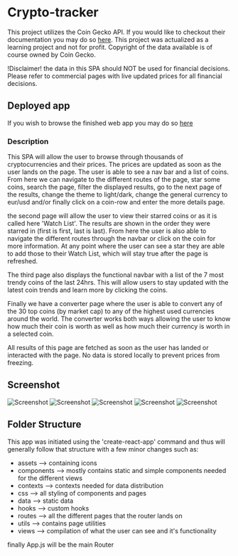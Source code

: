 # Crypto-tracker

This project utilizes the Coin Gecko API. If you would like to checkout their documentation you may do so [here](https://www.coingecko.com/en/api/documentation). This project was actualized as a learning project and not for profit. Copyright of the data available is of course owned by Coin Gecko.

!Disclaimer! the data in this SPA should NOT be used for financial decisions. Please refer to commercial pages with live updated prices for all financial decisions.

## Deployed app

If you wish to browse the finished web app you may do so [here](https://edwardabboud.github.io/)

### Description

This SPA will allow the user to browse through thousands of cryptocurrencies and their prices. The prices are updated as soon as the user lands on the page. The user is able to see a nav bar and a list of coins. From here we can navigate to the different routes of the page, star some coins, search the page, filter the displayed results, go to the next page of the results, change the theme to light/dark, change the general currency to eur/usd and/or finally click on a coin-row and enter the more details page.

the second page will allow the user to view their starred coins or as it is called here 'Watch List'. The results are shown in the order they were starred in (first is first, last is last). From here the user is also able to navigate the different routes through the navbar or click on the coin for more information. At any point where the user can see a star they are able to add those to their Watch List, which will stay true after the page is refreshed.

The third page also displays the functional navbar with a list of the 7 most trendy coins of the last 24hrs. This will allow users to stay updated with the latest coin trends and learn more by clicking the coins.

Finally we have a converter page where the user is able to convert any of the 30 top coins (by market cap) to any of the highest used currencies around the world. The converter works both ways allowing the user to know how much their coin is worth as well as how much their currency is worth in a selected coin.

All results of this page are fetched as soon as the user has landed or interacted with the page. No data is stored locally to prevent prices from freezing.

## Screenshot

![Screenshot](../screenshots/SS1.png)
![Screenshot](SS2.png)
![Screenshot](https://github.com/EdwardAbboud/react-crypto-tracker/tree/main/public/screenshots/SS3.png "screenshot of app")
![Screenshot](https://github.com/EdwardAbboud/react-crypto-tracker/tree/main/public/screenshots/SS4.png "screenshot of app")
![Screenshot](https://github.com/EdwardAbboud/react-crypto-tracker/tree/main/public/screenshots/SS5.png "screenshot of app")

## Folder Structure

This app was initiated using the 'create-react-app' command and thus will generally follow that structure with a few minor changes such as:

- assets --> containing icons
- components --> mostly contains static and simple components needed for the different views
- contexts --> contexts needed for data distribution
- css --> all styling of components and pages
- data --> static data
- hooks --> custom hooks
- routes --> all the different pages that the router lands on
- utils --> contains page utilities
- views --> compilation of what the user can see and it's functionality

finally App.js will be the main Router
